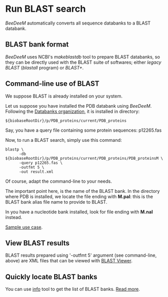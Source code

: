 # Run BLAST search

_BeeDeeM_ automatically converts all sequence databanks to a BLAST databank.

## BLAST bank format

_BeeDeeM_ uses NCBI's _makeblastdb_ tool to prepare BLAST databanks, so they can be directly used with the BLAST suite of softwares; either _legacy BLAST_ (_blastall_ program) or _BLAST+_.

## Command-line use of BLAST

We suppose BLAST is already installed on your system.

Let us suppose you have installed the PDB databank using _BeeDeeM_. Following the [Databanks organization](getting-started/banks-organization.md), it is installed in directory:

```
${biobaseRootDir}/p/PDB_proteins/current/PDB_proteins
```

Say, you have a query file containing some protein sequences: p12265.fas

Now, to run a BLAST search, simply use this command:

```
blastp \
      -db ${biobaseRootDir}/p/PDB_proteins/current/PDB_proteins/PDB_proteinsM \
      -query p12265.fas \
      -outfmt 5 \
      -out result.xml
```

Of course, adapt the command-line to your needs.

The important point here, is the name of the BLAST bank. In the directory where PDB is installed, we locate the file ending with **M.pal**: this is the BLAST bank alias file name to provide to BLAST.

In you have a nucleotide bank installed, look for file ending with **M.nal** instead.

[Sample use case](installation/test\_install/#run-a-blast-search).

## View BLAST results

BLAST results prepared using '-outfmt 5' argument (see command-line, above) are XML files that can be viewed with [BLAST Viewer](https://github.com/pgdurand/BlastViewer).

## Quickly locate BLAST banks

You can use [info](utils/list-banks.md) tool to get the list of BLAST banks. [Read more](utils/list-banks.md).
